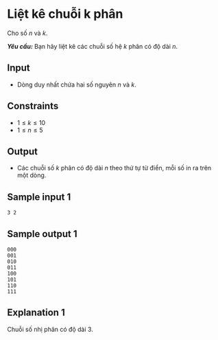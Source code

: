 # Liệt kê chuỗi k phân

Cho số $n$ và $k$.

***Yêu cầu:*** Bạn hãy liệt kê các chuỗi số hệ $k$ phân có độ dài $n$.

## Input

- Dòng duy nhất chứa hai số nguyên $n$ và $k$.

## Constraints

- $1 \le k \le 10$
- $1 \le n \le 5$

## Output

- Các chuỗi số $k$ phân có độ dài $n$ theo thứ tự từ điển, mỗi số in ra trên một dòng.

## Sample input 1

```
3 2
```

## Sample output 1

```
000
001
010
011
100
101
110
111
```

## Explanation 1

Chuỗi số nhị phân có độ dài $3$.